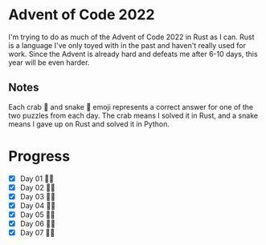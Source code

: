 # Advent of Code 2022

I'm trying to do as much of the Advent of Code 2022 in Rust as I can.
Rust is a language I've only toyed with in the past and haven't really used for work.
Since the Advent is already hard and defeats me after 6-10 days, this year will be even harder.

## Notes
Each crab 🦀 and snake 🐍 emoji represents a correct answer for one of the two puzzles from each day.
The crab means I solved it in Rust, and a snake means I gave up on Rust and solved it in Python.

# Progress
- [x] Day 01 🦀🦀
- [x] Day 02 🦀🦀
- [x] Day 03 🦀🦀
- [x] Day 04 🦀🦀
- [x] Day 05 🐍🐍
- [x] Day 06 🦀🦀
- [x] Day 07 🐍🐍
